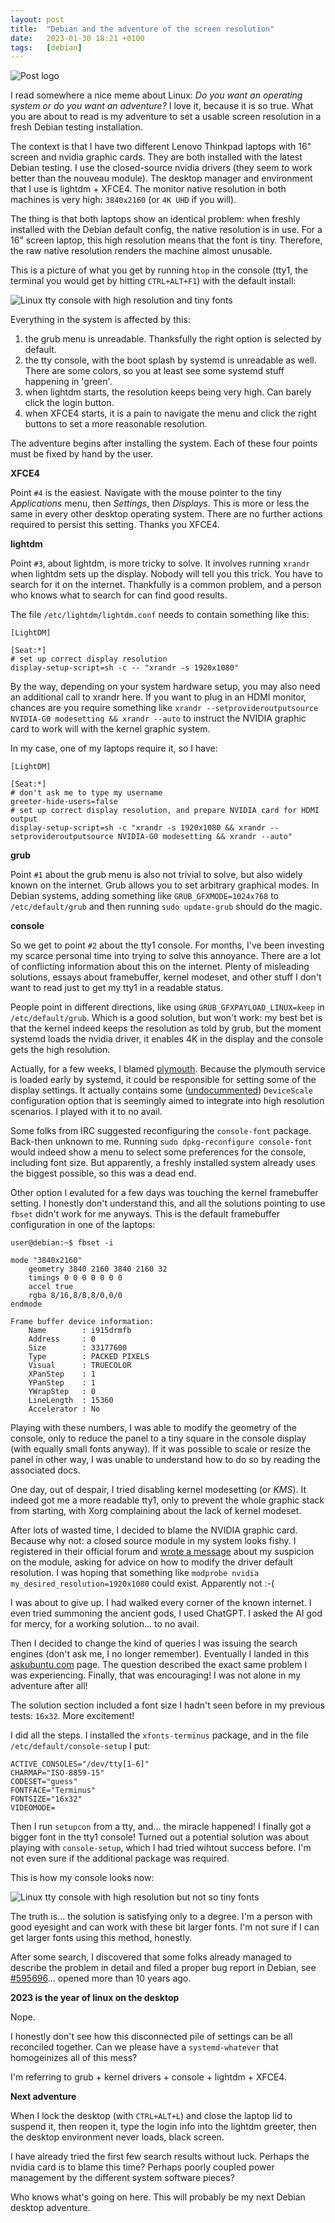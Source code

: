 ```yaml
---
layout: post
title:  "Debian and the adventure of the screen resolution"
date:   2023-01-30 18:21 +0100
tags:	[debian]
---
```


![Post logo][logo]

I read somewhere a nice meme about Linux: _Do you want an operating system or do you want an adventure?_ I love
it, because it is so true. What you are about to read is my adventure to set a usable screen resolution in a fresh
Debian testing installation.

The context is that I have two different Lenovo Thinkpad laptops with 16" screen and nvidia graphic cards. They are both
installed with the latest Debian testing. I use the closed-source nvidia drivers (they seem to work better than the nouveau
module). The desktop manager and environment that I use is lightdm + XFCE4. The monitor native resolution in both machines
is very high: `3840x2160` (or `4K UHD` if you will).

<!--more-->

The thing is that both laptops show an identical problem: when freshly installed with the Debian default config,
the native resolution is in use. For a 16" screen laptop, this high resolution means that the font is tiny.
Therefore, the raw native resolution renders the machine almost unusable.

This is a picture of what you get by running `htop` in the console (tty1, the terminal you would get by
hitting `CTRL+ALT+F1`) with the default install:

![Linux tty console with high resolution and tiny fonts][console]

Everything in the system is affected by this:

1. the grub menu is unreadable. Thanksfully the right option is selected by default.
2. the tty console, with the boot splash by systemd is unreadable as well. There are some colors, so you at least see some systemd stuff happening in 'green'.
3. when lightdm starts, the resolution keeps being very high. Can barely click the login button.
4. when XFCE4 starts, it is a pain to navigate the menu and click the right buttons to set a more reasonable resolution.

The adventure begins after installing the system. Each of these four points must be fixed by hand by the user.

__XFCE4__

Point `#4` is the easiest. Navigate with the mouse pointer to the tiny _Applications_ menu, then _Settings_, then _Displays_.
This is more or less the same in every other desktop operating system. There are no further actions required to persist this
setting. Thanks you XFCE4.

__lightdm__

Point `#3`, about lightdm, is more tricky to solve. It involves running `xrandr` when lightdm sets up the display.
Nobody will tell you this trick. You have to search for it on the internet. Thankfully is a common problem, and a
person who knows what to search for can find good results.

The file `/etc/lightdm/lightdm.conf` needs to contain something like this:

```
[LightDM]

[Seat:*]
# set up correct display resolution
display-setup-script=sh -c -- "xrandr -s 1920x1080"
```
By the way, depending on your system hardware setup, you may also need an additional call to xrandr here. If you
want to plug in an HDMI monitor, chances are you require something like `xrandr --setprovideroutputsource NVIDIA-G0 modesetting && xrandr --auto`
to instruct the NVIDIA graphic card to work will with the kernel graphic system.

In my case, one of my laptops require it, so I have:

```
[LightDM]

[Seat:*]
# don't ask me to type my username
greeter-hide-users=false
# set up correct display resolution, and prepare NVIDIA card for HDMI output
display-setup-script=sh -c "xrandr -s 1920x1080 && xrandr --setprovideroutputsource NVIDIA-G0 modesetting && xrandr --auto"
```

__grub__

Point `#1` about the grub menu is also not trivial to solve, but also widely known on the internet. Grub allows you to
set arbitrary graphical modes. In Debian systems, adding something like `GRUB_GFXMODE=1024x768` to `/etc/default/grub` and then
running `sudo update-grub` should do the magic.

__console__

So we get to point `#2` about the tty1 console. For months, I've been investing my scarce personal time into trying to
solve this annoyance. There are a lot of conflicting information about this on the internet. Plenty of misleading solutions,
essays about framebuffer, kernel modeset, and other stuff I don't want to read just to get my tty1 in a readable status.

People point in different directions, like using `GRUB_GFXPAYLOAD_LINUX=keep` in `/etc/default/grub`. Which is a good solution,
but won't work: my best bet is that the kernel indeed keeps the resolution as told by grub, but the moment systemd loads the nvidia
driver, it enables 4K in the display and the console gets the high resolution.

Actually, for a few weeks, I blamed [plymouth](https://wiki.debian.org/plymouth). Because the plymouth service is loaded early by
systemd, it could be responsible for setting some of the display settings. It actually contains some ([undocummented][devicescale])
`DeviceScale` configuration option that is seemingly aimed to integrate into high resolution scenarios. I played with it to no avail.

Some folks from IRC suggested reconfiguring the `console-font` package. Back-then unknown to me. Running
`sudo dpkg-reconfigure console-font` would indeed show a menu to select some preferences for the console, including font size.
But apparently, a freshly installed system already uses the biggest possible, so this was a dead end.

Other option I evaluted for a few days was touching the kernel framebuffer setting. I honestly don't understand this, and all the
solutions pointing to use `fbset` didn't work for me anyways. This is the default framebuffer configuration in one of the laptops:

```shell-session
user@debian:~$ fbset -i

mode "3840x2160"
    geometry 3840 2160 3840 2160 32
    timings 0 0 0 0 0 0 0
    accel true
    rgba 8/16,8/8,8/0,0/0
endmode

Frame buffer device information:
    Name        : i915drmfb
    Address     : 0
    Size        : 33177600
    Type        : PACKED PIXELS
    Visual      : TRUECOLOR
    XPanStep    : 1
    YPanStep    : 1
    YWrapStep   : 0
    LineLength  : 15360
    Accelerator : No
```

Playing with these numbers, I was able to modify the geometry of the console, only to reduce the panel to a tiny square in the console
display (with equally small fonts anyway). If it was possible to scale or resize the panel in other way, I was unable to understand
how to do so by reading the associated docs.

One day, out of despair, I tried disabling kernel modesetting (or _KMS_). It indeed got me a more readable tty1, only to prevent
the whole graphic stack from starting, with Xorg complaining about the lack of kernel modeset.

After lots of wasted time, I decided to blame the NVIDIA graphic card. Because why not: a closed source module in my system looks fishy.
I registered in their official forum and [wrote a message][nvidia_forum] about my suspicion on the module, asking for advice on how
to modify the driver default resolution. I was hoping that something like `modprobe nvidia my_desired_resolution=1920x1080` could
exist. Apparently not :-(

I was about to give up. I had walked every corner of the known internet. I even tried summoning the ancient gods, I used ChatGPT.
I asked the AI god for mercy, for a working solution... to no avail.

Then I decided to change the kind of queries I was issuing the search engines (don't ask me, I no longer remember). Eventually I landed in
this [askubuntu.com][solution] page. The question described the exact same problem I was experiencing. Finally, that was encouraging!
I was not alone in my adventure after all!

The solution section included a font size I hadn't seen before in my previous tests:  `16x32`. More excitement!

I did all the steps. I installed the `xfonts-terminus` package, and in the file `/etc/default/console-setup` I put:

```
ACTIVE_CONSOLES="/dev/tty[1-6]"
CHARMAP="ISO-8859-15"
CODESET="guess"
FONTFACE="Terminus"
FONTSIZE="16x32"
VIDEOMODE=
```

Then I run `setupcon` from a tty, and... the miracle happened! I finally got a bigger font in the tty1 console!
Turned out a potential solution was about playing with `console-setup`, which I had tried wihtout success before.
I'm not even sure if the additional package was required.

This is how my console looks now:

![Linux tty console with high resolution but not so tiny fonts][console2]

The truth is... the solution is satisfying only to a degree. I'm a person with good eyesight and can work with
these bit larger fonts. I'm not sure if I can get larger fonts using this method, honestly.

After some search, I discovered that some folks already managed to describe the problem in detail and
filed a proper bug report in Debian, see [#595696][debian_bug]... opened more than 10 years ago.

__2023 is the year of linux on the desktop__

Nope.

I honestly don't see how this disconnected pile of settings can be all reconciled together.
Can we please have a `systemd-whatever` that homogeinizes all of this mess?

I'm referring to grub + kernel drivers + console + lightdm + XFCE4.

__Next adventure__

When I lock the desktop (with `CTRL+ALT+L`) and close the laptop lid to suspend it, then reopen it, type the login info
into the lightdm greeter, then the desktop environment never loads, black screen.

I have already tried the first few search results without luck. Perhaps the nvidia card is to blame this time? Perhaps
poorly coupled power management by the different system software pieces?

Who knows what's going on here. This will probably be my next Debian desktop adventure.

[logo]:             {{site.url}}/assets/debian-logo.jpg
[console]:          {{site.url}}/assets/console.png
[console2]:         {{site.url}}/assets/console2.png
[solution]:         https://askubuntu.com/questions/1148123/how-can-i-double-the-tty-font-size-on-a-3840x2160-monitor
[nvidia_forum]:     https://forums.developer.nvidia.com/t/linux-tty-console-extreme-high-resolution-with-nvidia-drive-small-fonts/240375
[debian_bug]:       https://bugs.debian.org/595696
[devicescale]:      https://gitlab.freedesktop.org/plymouth/plymouth/-/blob/main/src/main.c#L398
